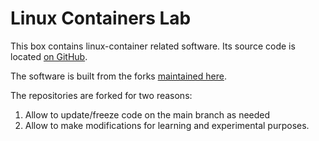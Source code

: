 # Linux Containers Lab

This box contains linux-container related software.
Its source code is located [on GitHub](https://github.com/fwilhe2/containers-knowledge-base).

The software is built from the forks [maintained here](https://github.com/fwilhe-containers).

The repositories are forked for two reasons:

1. Allow to update/freeze code on the main branch as needed
2. Allow to make modifications for learning and experimental purposes.
